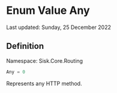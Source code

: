 # Enum Value Any
Last updated: Sunday, 25 December 2022

## Definition
Namespace: Sisk.Core.Routing

```csharp
Any = 0
```

Represents any HTTP method.

